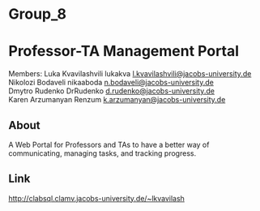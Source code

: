 # Group_8
# Professor-TA Management Portal

Members:
Luka	Kvavilashvili	lukakva l.kvavilashvili@jacobs-university.de <br/>
Nikolozi  Bodaveli  nikaaboda n.bodaveli@jacobs-university.de <br/>
Dmytro Rudenko	DrRudenko d.rudenko@jacobs-university.de <br/>
Karen	Arzumanyan	Renzum	k.arzumanyan@jacobs-university.de <br/>

## About
A Web Portal for Professors and TAs to have a better way of communicating, managing tasks, and tracking progress.

## Link
http://clabsql.clamv.jacobs-university.de/~lkvavilash
